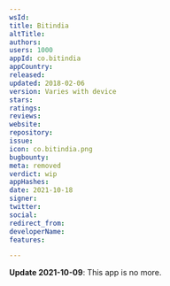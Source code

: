 ```yaml
---
wsId: 
title: Bitindia
altTitle: 
authors: 
users: 1000
appId: co.bitindia
appCountry: 
released: 
updated: 2018-02-06
version: Varies with device
stars: 
ratings: 
reviews: 
website: 
repository: 
issue: 
icon: co.bitindia.png
bugbounty: 
meta: removed
verdict: wip
appHashes: 
date: 2021-10-18
signer: 
twitter: 
social: 
redirect_from: 
developerName: 
features: 

---
```


**Update 2021-10-09**: This app is no more.

